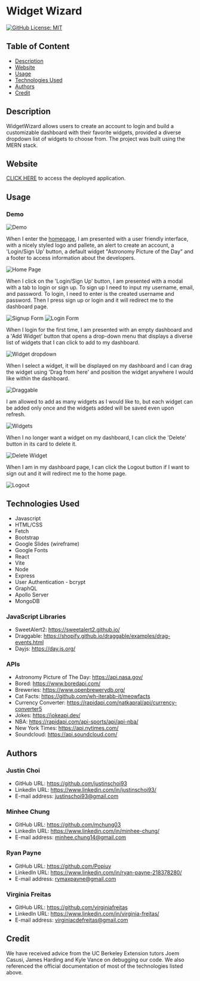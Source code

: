 # Widget Wizard
  [![GitHub License: MIT](https://img.shields.io/badge/License-MIT-blue.svg)](https://opensource.org/licenses/MIT)

## Table of Content
  * [Description](#description)
  * [Website](#website)
  * [Usage](#usage)
  * [Technologies Used](#technologies-used)
  * [Authors](#authors)
  * [Credit](#credit)

## Description
  WidgetWizard allows users to create an account to login and build a customizable dashboard with their favorite widgets, provided a diverse dropdown list of widgets to choose from. The project was built using the MERN stack.

## Website
  [CLICK HERE](https://tranquil-tor-75275-57652b10176e.herokuapp.com/) to access the deployed application.

## Usage

### Demo

![Demo](./client/src/images/demo.gif)

When I enter the [homepage](https://tranquil-tor-75275-57652b10176e.herokuapp.com/), I am presented with a user friendly interface, with a nicely styled logo and pallete, an alert to create an account, a 'Login/Sign Up' button, a default widget "Astronomy Picture of the Day" and a footer to access information about the developers.

![Home Page](./client/src/README/home.PNG)

When I click on the 'Login/Sign Up' button, I am presented with a modal with a tab to login or sign up. To sign up I need to input my username, email, and password. To login, I need to enter is the created username and password. Then I press sign up or login and it will redirect me to the dashboard page.

![Signup Form](./client/src/README/signup.PNG)
![Login Form](./client/src/README/login.PNG)

When I login for the first time, I am presented with an empty dashboard and a 'Add Widget' button that opens a drop-down menu that displays a diverse list of widgets that I can click to add to my dashboard.

![Widget dropdown](./client/src/README/dropdown.PNG)

When I select a widget, it will be displayed on my dashboard and I can drag the widget using 'Drag from here' and position the widget anywhere I would like within the dashboard.

![Draggable](./client/src/README/draggable.gif)

I am allowed to add as many widgets as I would like to, but each widget can be added only once and the widgets added will be saved even upon refresh.

![Widgets](./client/src/README/widgetwizard.PNG)

When I no longer want a widget on my dashboard, I can click the 'Delete' button in its card to delete it.

![Delete Widget](./client/src/README/delete.gif)

When I am in my dashboard page, I can click the Logout button if I want to sign out and it will redirect me to the home page.

![Logout](./client/src/README/logout.gif)

## Technologies Used
  - Javascript
  - HTML/CSS
  - Fetch
  - Bootstrap
  - Google Slides (wireframe)
  - Google Fonts
  - React
  - Vite
  - Node
  - Express
  - User Authentication - bcrypt
  - GraphQL
  - Apollo Server
  - MongoDB

  ### JavaScript Libraries
  * SweetAlert2: https://sweetalert2.github.io/
  * Draggable: https://shopify.github.io/draggable/examples/drag-events.html
  * Dayjs: https://day.js.org/

  ### APIs
  * Astronomy Picture of The Day: https://api.nasa.gov/
  * Bored: https://www.boredapi.com/ 
  * Breweries: https://www.openbrewerydb.org/
  * Cat Facts: https://github.com/wh-iterabb-it/meowfacts 
  * Currency Converter: https://rapidapi.com/natkapral/api/currency-converter5
  * Jokes: https://jokeapi.dev/
  * NBA: https://rapidapi.com/api-sports/api/api-nba/
  * New York Times: https://api.nytimes.com/
  * Soundcloud: https://api.soundcloud.com/

## Authors
 ### Justin Choi
  * GitHub URL: https://github.com/justinschoi93
  * LinkedIn URL: https://www.linkedin.com/in/justinschoi93/
  * E-mail address: justinschoi93@gmail.com 

 ### Minhee Chung
  * GitHub URL: https://github.com/mchung03
  * LinkedIn URL: https://www.linkedin.com/in/minhee-chung/
  * E-mail address: minhee.chung14@gmail.com

 ### Ryan Payne
  * GitHub URL: https://github.com/Popiuy
  * LinkedIn URL: https://www.linkedin.com/in/ryan-payne-218378280/
  * E-mail address: rymaxpayne@gmail.com

 ### Virginia Freitas
  * GitHub URL: https://github.com/virginiafreitas
  * LinkedIn URL: https://www.linkedin.com/in/virginia-freitas/
  * E-mail address: virginiacdefreitas@gmail.com

## Credit
  We have received advice from the UC Berkeley Extension tutors Joem Casusi, James Harding and Kyle Vance on debugging our code. We also referenced the official documentation of most of the technologies listed above.